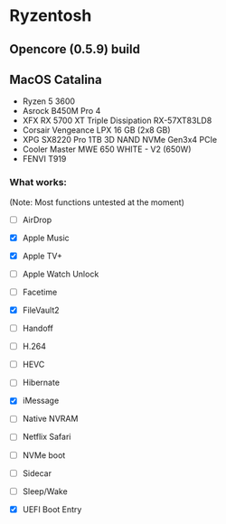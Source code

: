 # Ryzentosh
## Opencore (0.5.9) build
## MacOS Catalina
- Ryzen 5 3600
- Asrock B450M Pro 4
- XFX RX 5700 XT Triple Dissipation RX-57XT83LD8
- Corsair Vengeance LPX 16 GB (2x8 GB)
- XPG SX8220 Pro 1TB 3D NAND NVMe Gen3x4 PCIe
- Cooler Master MWE 650 WHITE - V2 (650W)
- FENVI T919

### What works:
(Note: Most functions untested at the moment)

- [ ] AirDrop  
- [x] Apple Music
- [x] Apple TV+
- [ ] Apple Watch Unlock
- [ ] Facetime
- [x] FileVault2
- [ ] Handoff
- [ ] H.264
- [ ] HEVC
- [ ] Hibernate
- [x] iMessage
- [ ] Native NVRAM
- [ ] Netflix Safari
- [ ] NVMe boot
- [ ] Sidecar
- [ ] Sleep/Wake
- [x] UEFI Boot Entry


